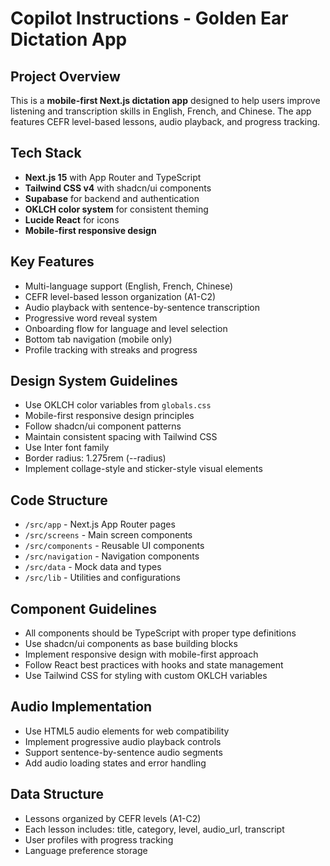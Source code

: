 # Copilot Instructions - Golden Ear Dictation App

<!-- Use this file to provide workspace-specific custom instructions to Copilot. For more details, visit https://code.visualstudio.com/docs/copilot/copilot-customization#_use-a-githubcopilotinstructionsmd-file -->

## Project Overview
This is a **mobile-first Next.js dictation app** designed to help users improve listening and transcription skills in English, French, and Chinese. The app features CEFR level-based lessons, audio playback, and progress tracking.

## Tech Stack
- **Next.js 15** with App Router and TypeScript
- **Tailwind CSS v4** with shadcn/ui components
- **Supabase** for backend and authentication
- **OKLCH color system** for consistent theming
- **Lucide React** for icons
- **Mobile-first responsive design**

## Key Features
- Multi-language support (English, French, Chinese)
- CEFR level-based lesson organization (A1-C2)
- Audio playback with sentence-by-sentence transcription
- Progressive word reveal system
- Onboarding flow for language and level selection
- Bottom tab navigation (mobile only)
- Profile tracking with streaks and progress

## Design System Guidelines
- Use OKLCH color variables from `globals.css`
- Mobile-first responsive design principles
- Follow shadcn/ui component patterns
- Maintain consistent spacing with Tailwind CSS
- Use Inter font family
- Border radius: 1.275rem (--radius)
- Implement collage-style and sticker-style visual elements

## Code Structure
- `/src/app` - Next.js App Router pages
- `/src/screens` - Main screen components
- `/src/components` - Reusable UI components
- `/src/navigation` - Navigation components
- `/src/data` - Mock data and types
- `/src/lib` - Utilities and configurations

## Component Guidelines
- All components should be TypeScript with proper type definitions
- Use shadcn/ui components as base building blocks
- Implement responsive design with mobile-first approach
- Follow React best practices with hooks and state management
- Use Tailwind CSS for styling with custom OKLCH variables

## Audio Implementation
- Use HTML5 audio elements for web compatibility
- Implement progressive audio playback controls
- Support sentence-by-sentence audio segments
- Add audio loading states and error handling

## Data Structure
- Lessons organized by CEFR levels (A1-C2)
- Each lesson includes: title, category, level, audio_url, transcript
- User profiles with progress tracking
- Language preference storage
